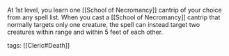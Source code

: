 At 1st level, you learn one [[School of Necromancy]] cantrip of your choice from any spell list. When you cast a [[School of Necromancy]] cantrip that normally targets only one creature, the spell can instead target two creatures within range and within 5 feet of each other.

tags: [[Cleric#Death]]